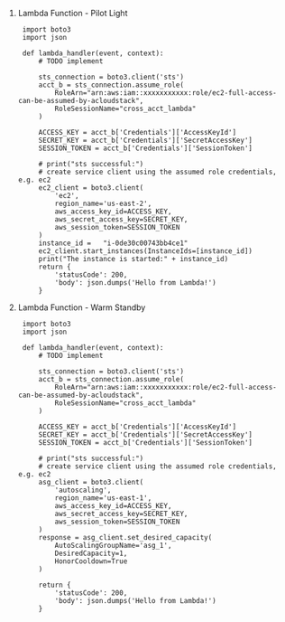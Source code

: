 1. Lambda Function - Pilot Light
   
        import boto3
        import json

        def lambda_handler(event, context):
            # TODO implement
            
            sts_connection = boto3.client('sts')
            acct_b = sts_connection.assume_role(
                RoleArn="arn:aws:iam::xxxxxxxxxxx:role/ec2-full-access-can-be-assumed-by-acloudstack",
                RoleSessionName="cross_acct_lambda"
            )
            
            ACCESS_KEY = acct_b['Credentials']['AccessKeyId']
            SECRET_KEY = acct_b['Credentials']['SecretAccessKey']
            SESSION_TOKEN = acct_b['Credentials']['SessionToken']
            
            # print("sts successful:")
            # create service client using the assumed role credentials, e.g. ec2    
            ec2_client = boto3.client(
                'ec2', 
                region_name='us-east-2',
                aws_access_key_id=ACCESS_KEY,
                aws_secret_access_key=SECRET_KEY,
                aws_session_token=SESSION_TOKEN
            )
            instance_id = 	"i-0de30c00743bb4ce1"
            ec2_client.start_instances(InstanceIds=[instance_id])
            print("The instance is started:" + instance_id)  
            return {
                'statusCode': 200,
                'body': json.dumps('Hello from Lambda!')
            }


2. Lambda Function - Warm Standby

        import boto3
        import json

        def lambda_handler(event, context):
            # TODO implement
            
            sts_connection = boto3.client('sts')
            acct_b = sts_connection.assume_role(
                RoleArn="arn:aws:iam::xxxxxxxxxxx:role/ec2-full-access-can-be-assumed-by-acloudstack",
                RoleSessionName="cross_acct_lambda"
            )
            
            ACCESS_KEY = acct_b['Credentials']['AccessKeyId']
            SECRET_KEY = acct_b['Credentials']['SecretAccessKey']
            SESSION_TOKEN = acct_b['Credentials']['SessionToken']
            
            # print("sts successful:")
            # create service client using the assumed role credentials, e.g. ec2    
            asg_client = boto3.client(
                'autoscaling', 
                region_name='us-east-1',
                aws_access_key_id=ACCESS_KEY,
                aws_secret_access_key=SECRET_KEY,
                aws_session_token=SESSION_TOKEN
            )
            response = asg_client.set_desired_capacity(
                AutoScalingGroupName='asg_1',
                DesiredCapacity=1,
                HonorCooldown=True
            )

            return {
                'statusCode': 200,
                'body': json.dumps('Hello from Lambda!')
            }
